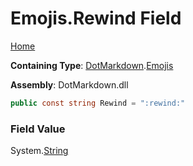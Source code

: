 # Emojis\.Rewind Field

[Home](../../../README.md)

**Containing Type**: [DotMarkdown](../../README.md)\.[Emojis](../README.md)

**Assembly**: DotMarkdown\.dll

```csharp
public const string Rewind = ":rewind:"
```

### Field Value

System\.[String](https://docs.microsoft.com/en-us/dotnet/api/system.string)